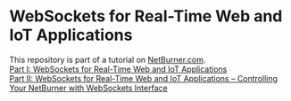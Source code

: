 # WebSockets for Real-Time Web and IoT Applications
This repository is part of a tutorial on <a href="https://wwww.netburner.com">NetBurner.com</a>.
<br>
[Part I: WebSockets for Real-Time Web and IoT Applications](https://www.netburner.com/learn/websockets-for-real-time-web-and-iot-applications/)
<br>
[Part II: WebSockets for Real-Time Web and IoT Applications – Controlling Your NetBurner with WebSockets Interface](https://www.netburner.com/learn/part-ii-websockets-for-real-time-web-and-iot-applications-controlling-your-netburner-with-websockets-interface/)
